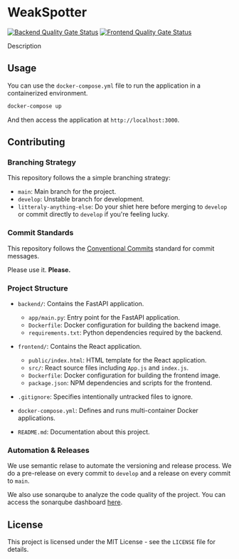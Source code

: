 # WeakSpotter

[![Backend Quality Gate Status](https://sonarqube.devops-tools.apoorva64.com/api/project_badges/measure?project=weakspotter-back&metric=alert_status&token=sqb_3ae758bdb5879a0bacb69a412189fa7a8e7960d0)](https://sonarqube.devops-tools.apoorva64.com/dashboard?id=weakspotter-back)
[![Frontend Quality Gate Status](https://sonarqube.devops-tools.apoorva64.com/api/project_badges/measure?project=weakspotter-front&metric=alert_status&token=sqb_0cfdac2ac685e76d67e408264f8f875b29d0a449)](https://sonarqube.devops-tools.apoorva64.com/dashboard?id=weakspotter-front)

Description

## Usage

You can use the `docker-compose.yml` file to run the application in a containerized environment.

```bash
docker-compose up
```

And then access the application at `http://localhost:3000`.

## Contributing

### Branching Strategy

This repository follows the a simple branching strategy:
- `main`: Main branch for the project.
- `develop`: Unstable branch for development.
- `litteraly-anything-else`: Do your shiet here before merging to `develop` or commit directly to `develop` if you're feeling lucky.

### Commit Standards

This repository follows the [Conventional Commits](https://www.conventionalcommits.org/en/v1.0.0/) standard for commit messages.

Please use it. **Please.**

### Project Structure

- `backend/`: Contains the FastAPI application.
  - `app/main.py`: Entry point for the FastAPI application.
  - `Dockerfile`: Docker configuration for building the backend image.
  - `requirements.txt`: Python dependencies required by the backend.

- `frontend/`: Contains the React application.
  - `public/index.html`: HTML template for the React application.
  - `src/`: React source files including `App.js` and `index.js`.
  - `Dockerfile`: Docker configuration for building the frontend image.
  - `package.json`: NPM dependencies and scripts for the frontend.

- `.gitignore`: Specifies intentionally untracked files to ignore.
- `docker-compose.yml`: Defines and runs multi-container Docker applications.
- `README.md`: Documentation about this project.

### Automation & Releases

We use semantic relase to automate the versioning and release process. We do a pre-release on every commit to `develop` and a release on every commit to `main`.

We also use sonarqube to analyze the code quality of the project. You can access the sonarqube dashboard [here](https://sonarqube.devops-tools.apoorva64.com).

## License

This project is licensed under the MIT License - see the `LICENSE` file for details.
